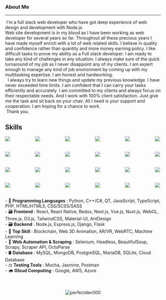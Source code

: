 <!-- <img src="https://github.com/FantasticFullStackDev/jinwang/blob/main/assets/images/avatar_3.png" width="100%"/> -->
<h3><b>About Me</b></h3>
<hr />
<p>
  &nbsp;I'm a full stack web developer who have got deep experience of web design and development with Node.js. <br/>
  Web site development is in my blood as I have been working as web developer for several years so far.
  Throughout all these precious years I have made myself enrich with a lot of web related skills.
  I believe in quality and confidence rather than quantity and more money earning policy.
  I like difficult tasks to prove my ability as a Full stack developer.
  I am ready to take any kind of challenges in any situation.
  I always make sure of the quick turnaround of my job as I never disappoint any of my clients.
  I am expert enough to manage any kind of job environment by coming up with my multitasking expertise.
  I am honest and hardworking.<br/>&nbsp;
  I always try to learn new things and update my previous knowledge. I have never exceeded time limits.
  I am confident that I can carry your tasks efficiently and accurately.
  I am committed to my clients and always focus on their respectable needs. 
  And I work with 100% client satisfaction.
  Just give me the task and sit back on your chair. All I need is your support and cooperation. I am hoping for a chance to work. <br/>
  &nbsp;Thank you.
 </p>

## Skills
<div align="center">
  <div style="display: flex; justify-content: space-between;">
    <img align="left" src="https://img.shields.io/badge/Solidity-e6e6e6?style=for-the-badge&logo=solidity&logoColor=black" />
    <img align="left" src="https://img.shields.io/badge/hardhat-000000?style=for-the-badge" />
    <img align="left" src="https://img.shields.io/badge/Ethers.js-F05032?style=for-the-badge" />
    <img align="left" src="https://img.shields.io/badge/Web3.js-4EA94B?style=for-the-badge&logo=web3dotjs&logoColor=white" />
    <img align="left" src="https://img.shields.io/badge/truffle-2CA5E0?style=for-the-badge" />
    <img align="left" src="https://img.shields.io/badge/-Smart%20Contracts-green?style=for-the-badge" />
  </div>
  <br>
  <br>
  <div style="display: flex; justify-content: space-between;">
    <img align="left" src="https://img.shields.io/badge/-DeFi-blue?style=for-the-badge" />
    <img align="left" src="https://img.shields.io/badge/-DEX-339933?style=for-the-badge" />
    <img align="left" src="https://img.shields.io/badge/Ethereum-3C3C3D?style=for-the-badge&logo=Ethereum&logoColor=white" />
    <img align="left" src="https://img.shields.io/badge/Javascript-339933?style=for-the-badge&logo=javascript&logoColor=white" />
    <img align="left" src="https://img.shields.io/badge/Typescript-E10098?style=for-the-badge&logo=typescript&logoColor=white" />
    <img align="left" src="https://img.shields.io/badge/-Polygon-blueviolet?style=for-the-badge" />
  </div>
  <br>
  <br>
  <div style="display: flex; justify-content: space-between;">
    <img align="left" src="https://img.shields.io/badge/chainlink-375BD2?style=for-the-badge&logo=chainlink&logoColor=white" />
    <img align="left" src="https://img.shields.io/badge/-NFT-green?style=for-the-badge" />
    <img align="left" src="https://img.shields.io/badge/Rust-black?style=for-the-badge&logo=rust&logoColor=#E57324" />
    <img align="left" src="https://img.shields.io/badge/-Solana-%237E7FC8?style=for-the-badge" />
    <img align="left" src="https://img.shields.io/badge/Git-F05032?style=for-the-badge&logo=git&logoColor=white" />
    <img align="left" src="https://img.shields.io/badge/Node.js-339933?style=for-the-badge&logo=nodedotjs&logoColor=white" />
  </div>
  <br>
  <br>
  <div style="display: flex; justify-content: space-between;">
    <img align="left" src="https://img.shields.io/badge/React-20232A?style=for-the-badge&logo=react&logoColor=61DAFB" />
    <img align="left" src="https://img.shields.io/badge/Redux-593D88?style=for-the-badge&logo=redux&logoColor=white" />
    <img align="left" src="https://img.shields.io/badge/MySQL-316192?style=for-the-badge&logo=mysql&logoColor=white" />
    <img align="left" src="https://img.shields.io/badge/Amazon AWS-{232F3E}?style=for-the-badge&logo=amazonaws&logoColor=white" />
    <img align="left" src="https://img.shields.io/badge/Docker-2CA5E0?style=for-the-badge&logo=docker&logoColor=white" />
    <img align="left" src="https://img.shields.io/badge/GraphQl-E10098?style=for-the-badge&logo=graphql&logoColor=white" />
  </div>
</div>
<br/><br/>
- 💽 <b>Programming Languages</b> : Python, C++/C#, QT, JavaScript, TypeScript, PHP, HTML/HTML5, CSS/SCSS/SASS <br/>
- 🗃 <b>Frontend</b> : React, React Native, Redux, Next.js, Vue.js, Nuxt.js, WebGL, Three.js, D3.js, TailwindCSS, Material-UI, AntDesign<br/>
- 🗃 <b>Backend</b> : Node.js, Express.js, Django, Flask<br/>
- 🥇 <b>Top Skill</b> : Blockchain, Web 3D Animation, AR/VR, WebRTC, Machine Learning<br/>
- 🛵 <b>Web Automation & Scraping</b> : Selenium, Headless, BeautifulSoup, Scrapy, Scraper API, OctoParse<br/>
- 🛢 <b>Database</b> : MySQL, MongoDB, PostgreSQL, MariaDB, SQLite, Cloud Database<br/>
- ⚖ <b>Testing Tools</b> : Mocha, Jasmine, Postman<br/>
- 🌧 <b>Gloud Computing</b> : Google, AWS, Azure<br/>
<br><br>
<p align="center" style="margin-bottom: 10px;"><img src="https://github-profile-trophy.vercel.app/?username=perfectdev000&column=7&theme=onedark" alt="perfectdev000" /></p>
  
</p>
